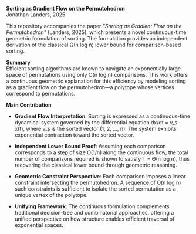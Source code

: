**Sorting as Gradient Flow on the Permutohedron**  
Jonathan Landers, 2025  

This repository accompanies the paper *"Sorting as Gradient Flow on the Permutohedron"* (Landers, 2025), which presents a novel continuous-time geometric formulation of sorting. The formulation provides an independent derivation of the classical Ω(n log n) lower bound for comparison-based sorting.

**Summary**  
Efficient sorting algorithms are known to navigate an exponentially large space of permutations using only O(n log n) comparisons. This work offers a continuous geometric explanation for this efficiency by modeling sorting as a gradient flow on the permutohedron—a polytope whose vertices correspond to permutations.

**Main Contribution**

- **Gradient Flow Interpretation**: Sorting is expressed as a continuous-time dynamical system governed by the differential equation dx/dt = v_s - x(t), where v_s is the sorted vector (1, 2, ..., n). The system exhibits exponential contraction toward the sorted vector.

- **Independent Lower Bound Proof**: Assuming each comparison corresponds to a step of size O(1/n) along the continuous flow, the total number of comparisons required is shown to satisfy T = Θ(n log n), thus recovering the classical lower bound through geometric reasoning.

- **Geometric Constraint Perspective**: Each comparison imposes a linear constraint intersecting the permutohedron. A sequence of O(n log n) such constraints is sufficient to isolate the sorted permutation as a unique vertex of the polytope.

- **Unifying Framework**: The continuous formulation complements traditional decision-tree and combinatorial approaches, offering a unified perspective on how structure enables efficient traversal of exponential spaces.
